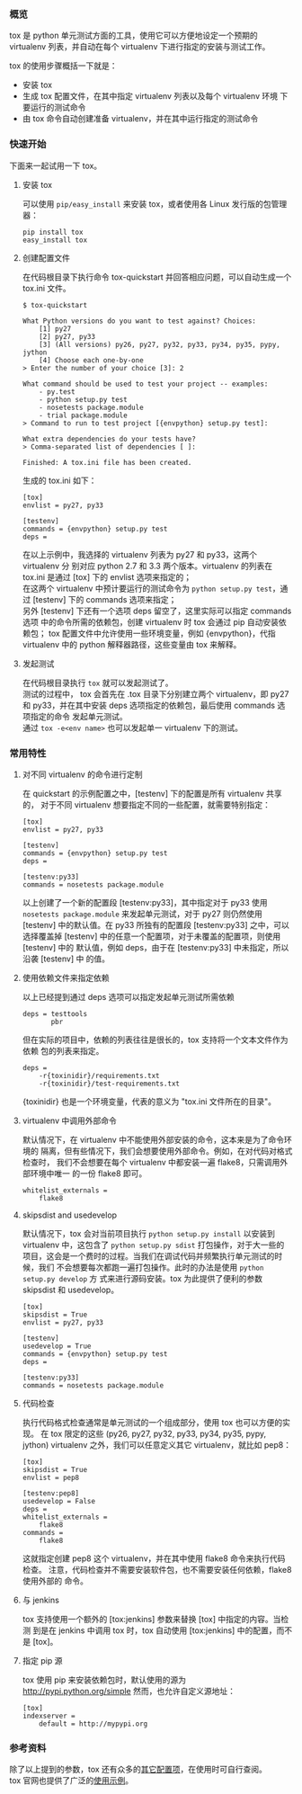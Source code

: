### 概览

tox 是 python 单元测试方面的工具，使用它可以方便地设定一个预期的 virtualenv
列表，并自动在每个 virtualenv 下进行指定的安装与测试工作。

tox 的使用步骤概括一下就是：

*   安装 tox
*   生成 tox 配置文件，在其中指定 virtualenv 列表以及每个 virtualenv 环境
下要运行的测试命令
*   由 tox 命令自动创建准备 virtualenv，并在其中运行指定的测试命令

### 快速开始

下面来一起试用一下 tox。

1.  安装 tox

    可以使用 `pip/easy_install` 来安装 tox，或者使用各 Linux 发行版的包管理器：

        pip install tox
        easy_install tox

2.  创建配置文件

    在代码根目录下执行命令 tox-quickstart 并回答相应问题，可以自动生成一个
    tox.ini 文件。

        $ tox-quickstart 

        What Python versions do you want to test against? Choices:
            [1] py27
            [2] py27, py33
            [3] (All versions) py26, py27, py32, py33, py34, py35, pypy, jython
            [4] Choose each one-by-one
        > Enter the number of your choice [3]: 2

        What command should be used to test your project -- examples:
            - py.test
            - python setup.py test
            - nosetests package.module
            - trial package.module
        > Command to run to test project [{envpython} setup.py test]: 

        What extra dependencies do your tests have?
        > Comma-separated list of dependencies [ ]: 

        Finished: A tox.ini file has been created.

    生成的 tox.ini 如下：


        [tox]
        envlist = py27, py33

        [testenv]
        commands = {envpython} setup.py test
        deps =

    在以上示例中，我选择的 virtualenv 列表为 py27 和 py33，这两个 virtualenv 分
    别对应 python 2.7 和 3.3 两个版本。virtualenv 的列表在 tox.ini 是通过 [tox]
    下的 envlist 选项来指定的；  
    在这两个 virtualenv 中预计要运行的测试命令为 `python setup.py test`，通过
    [testenv] 下的 commands 选项来指定；  
    另外 [testenv] 下还有一个选项 deps 留空了，这里实际可以指定 commands 选项
    中的命令所需的依赖包，创建 virtualenv 时 tox 会通过 pip 自动安装依赖包；
    tox 配置文件中允许使用一些环境变量，例如 {envpython}，代指 virtualenv 中的
    python 解释器路径，这些变量由 tox 来解释。

3. 发起测试

    在代码根目录执行 `tox` 就可以发起测试了。  
    测试的过程中， tox 会首先在 .tox 目录下分别建立两个 virtualenv，即 py27 和
    py33，并在其中安装 deps 选项指定的依赖包，最后使用 commands 选项指定的命令
    发起单元测试。  
    通过 `tox -e<env name>` 也可以发起单一 virtualenv 下的测试。

### 常用特性

1.  对不同 virtualenv 的命令进行定制

    在 quickstart 的示例配置之中，[testenv] 下的配置是所有 virtualenv 共享的，
    对于不同 virtualenv 想要指定不同的一些配置，就需要特别指定：

        [tox]
        envlist = py27, py33

        [testenv]
        commands = {envpython} setup.py test
        deps =

        [testenv:py33]
        commands = nosetests package.module

    以上创建了一个新的配置段 [testenv:py33]，其中指定对于 py33 使用
    `nosetests package.module` 来发起单元测试，对于 py27 则仍然使用 [testenv]
    中的默认值。在 py33 所独有的配置段 [testenv:py33] 之中，可以选择覆盖掉
    [testenv] 中的任意一个配置项，对于未覆盖的配置项，则使用 [testenv] 中的
    默认值，例如 deps，由于在 [testenv:py33] 中未指定，所以沿袭 [testenv] 中
    的值。

2.  使用依赖文件来指定依赖 

    以上已经提到通过 deps 选项可以指定发起单元测试所需依赖

        deps = testtools
               pbr

    但在实际的项目中，依赖的列表往往是很长的，tox 支持将一个文本文件作为依赖
    包的列表来指定。

        deps =
            -r{toxinidir}/requirements.txt
            -r{toxinidir}/test-requirements.txt

    {toxinidir} 也是一个环境变量，代表的意义为 "tox.ini 文件所在的目录"。

3.  virtualenv 中调用外部命令

    默认情况下，在 virtualenv 中不能使用外部安装的命令，这本来是为了命令环境的
    隔离，但有些情况下，我们会想要使用外部命令。例如，在对代码对格式检查时，
    我们不会想要在每个 virtualenv 中都安装一遍 flake8，只需调用外部环境中唯一
    的一份 flake8 即可。

        whitelist_externals =
            flake8

4.  skipsdist and usedevelop

    默认情况下，tox 会对当前项目执行 `python setup.py install` 以安装到 
    virtualenv 中，这包含了 `python setup.py sdist` 打包操作，对于大一些的
    项目，这会是一个费时的过程。当我们在调试代码并频繁执行单元测试的时候，我们
    不会想要每次都跑一遍打包操作。此时的办法是使用 `python setup.py develop` 方
    式来进行源码安装。tox 为此提供了便利的参数 skipsdist 和 usedevelop。

        [tox]
        skipsdist = True
        envlist = py27, py33

        [testenv]
        usedevelop = True
        commands = {envpython} setup.py test
        deps =

        [testenv:py33]
        commands = nosetests package.module


5.  代码检查

    执行代码格式检查通常是单元测试的一个组成部分，使用 tox 也可以方便的实现。
    在 tox 限定的这些 (py26, py27, py32, py33, py34, py35, pypy, jython) 
    virtualenv 之外，我们可以任意定义其它 virtualenv，就比如 pep8：

        [tox]
        skipsdist = True
        envlist = pep8

        [testenv:pep8]
        usedevelop = False
        deps =
        whitelist_externals =
            flake8
        commands =
            flake8

    这就指定创建 pep8 这个 virtualenv，并在其中使用 flake8 命令来执行代码检查。
    注意，代码检查并不需要安装软件包，也不需要安装任何依赖，flake8 使用外部的
    命令。

6.  与 jenkins

    tox 支持使用一个额外的 [tox:jenkins] 参数来替换 [tox] 中指定的内容。当检测
    到是在 jenkins 中调用 tox 时，tox 自动使用 [tox:jenkins] 中的配置，而不是
    [tox]。

7.  指定 pip 源

    tox 使用 pip 来安装依赖包时，默认使用的源为 http://pypi.python.org/simple
    然而，也允许自定义源地址：

        [tox]
        indexserver =
            default = http://mypypi.org

### 参考资料

除了以上提到的参数，tox 还有众多的[其它配置项][1]，在使用时可自行查阅。  
tox 官网也提供了广泛的[使用示例][2]。

 [1]: https://testrun.org/tox/latest/config.html#
 [2]: https://testrun.org/tox/latest/examples.html
